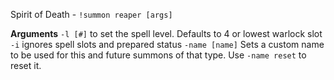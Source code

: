 Spirit of Death - `!summon reaper [args]` 
  
**Arguments**
`-l [#]` to set the spell level. Defaults to 4 or lowest warlock slot
`-i` ignores spell slots and prepared status
`-name [name]` Sets a custom name to be used for this and future summons of that type. Use `-name reset` to reset it.